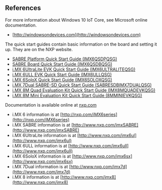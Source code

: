 ## References

For more information about Windows 10 IoT Core, see Microsoft online documentation.
* [http://windowsondevices.com](http://windowsondevices.com)

The quick start guides contain basic information on the board and setting it up. They are on the NXP website.
* [SABRE Platform Quick Start Guide (IMX6QSDPQSG)](http://www.nxp.com/files/32bit/doc/quick_start_guide/SABRESDP_IMX6_QSG.pdf)
* [SABRE Board Quick Start Guide (IMX6QSDBQSG)](http://www.nxp.com/files/32bit/doc/quick_start_guide/SABRESDB_IMX6_QSG.pdf)
* [i.MX 6UltraLite EVK Quick Start Guide (IMX6ULTRALITEQSG)](http://cache.nxp.com/files/32bit/doc/quick_start_guide/IMX6ULTRALITEQSG.pdf)
* [i.MX 6ULL EVK Quick Start Guide (IMX6ULLQSG)](http://www.nxp.com/iMX6ULLEVK/QSG)
* [i.MX 6SoloX Quick Start Guide (IMX6SOLOXQSG)](http://www.nxp.com/docs/en/user-guide/IMX6SOLOXQSG.pdf)
* [i.MX 7Dual SABRE-SD Quick Start Guide (SABRESDBIMX7DUALQSG)](http://www.nxp.com/docs/en/user-guide/SABRESDBIMX7DUALQSG.pdf)
* [i.MX 8M Quad Evaluation Kit Quick Start Guide (IMX8MQUADEVKQSG)](https://www.nxp.com/docs/en/user-guide/IMX8MQUADEVKQSG.pdf)
* [i.MX 8M Mini Evaluation Kit Quick Start Guide (8MMINIEVKQSG)](https://www.nxp.com/docs/en/quick-reference-guide/8MMINIEVKQSG.PDF)

Documentation is available online at [nxp.com](http://www.nxp.com)
* i.MX 6 information is at [http://nxp.com/iMX6series](http://nxp.com/iMX6series)
* i.MX SABRE information is at [http://www.nxp.com/imxSABRE](http://www.nxp.com/imxSABRE)
* i.MX 6UltraLite information is at [http://www.nxp.com/imx6ul](http://www.nxp.com/imx6ul)
* i.MX 6ULL information is at [http://www.nxp.com/imx6ull](http://www.nxp.com/imx6ull)
* i.MX 6SoloX information is at [http://www.nxp.com/imx6sx](http://www.nxp.com/imx6sx)
* i.MX 7Dual information is at [http://www.nxp.com/imx7d](http://www.nxp.com/imx7d)
* i.MX 8 information is at [http://www.nxp.com/imx8](http://www.nxp.com/imx8)

